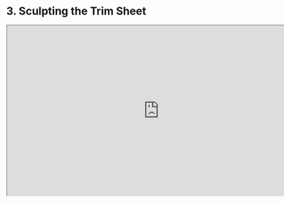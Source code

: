 # 3. Sculpting the Trim Sheet

<p><iframe src="https://www.youtube.com/embed/QXGvk_f2cNA?rel=0" width="800" height="450" allowfullscreen="allowfullscreen" allow="accelerometer; autoplay; clipboard-write; encrypted-media; gyroscope; picture-in-picture"></iframe></p>